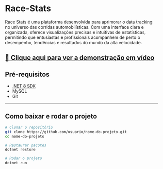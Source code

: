 # Race-Stats
Race Stats é uma plataforma desenvolvida para aprimorar o data tracking no universo das corridas automobilísticas. Com uma interface clara e organizada, oferece visualizações precisas e intuitivas de estatísticas, permitindo que entusiastas e profissionais acompanhem de perto o desempenho, tendências e resultados do mundo da alta velocidade.

[🎥 Clique aqui para ver a demonstração em vídeo](content/Gravando%202025-08-26%20164618.mp4)
---

## Pré-requisitos
- [.NET 8 SDK](https://dotnet.microsoft.com/en-us/download/dotnet/8.0)  
- MySQL 
- Git  

---

## Como baixar e rodar o projeto

```bash
# Clonar o repositório
git clone https://github.com/usuario/nome-do-projeto.git
cd nome-do-projeto

# Restaurar pacotes
dotnet restore

# Rodar o projeto
dotnet run
